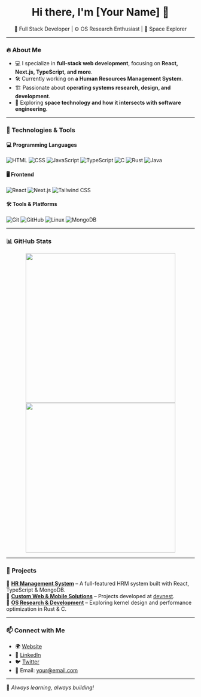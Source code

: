 <h1 align="center">Hi there, I'm [Your Name] 👋</h1>

<p align="center">
  🚀 Full Stack Developer | ⚙️ OS Research Enthusiast | 🌌 Space Explorer  
</p>

---

### 🔥 About Me  
- 💻 I specialize in **full-stack web development**, focusing on **React, Next.js, TypeScript, and more**.  
- 🛠️ Currently working on **a Human Resources Management System**.  
- 🏗️ Passionate about **operating systems research, design, and development**.  
- 🌠 Exploring **space technology and how it intersects with software engineering**.  

---

### 📌 Technologies & Tools  
#### **💻 Programming Languages**  
![HTML](https://img.shields.io/badge/HTML5-E34F26?style=for-the-badge&logo=html5&logoColor=white)
![CSS](https://img.shields.io/badge/CSS3-1572B6?style=for-the-badge&logo=css3&logoColor=white)
![JavaScript](https://img.shields.io/badge/JavaScript-F7DF1E?style=for-the-badge&logo=javascript&logoColor=black)
![TypeScript](https://img.shields.io/badge/TypeScript-3178C6?style=for-the-badge&logo=typescript&logoColor=white)
![C](https://img.shields.io/badge/C-A8B9CC?style=for-the-badge&logo=c&logoColor=white)
![Rust](https://img.shields.io/badge/Rust-000000?style=for-the-badge&logo=rust&logoColor=white)
![Java](https://img.shields.io/badge/Java-007396?style=for-the-badge&logo=java&logoColor=white)

#### **🖥️ Frontend**  
![React](https://img.shields.io/badge/React-61DAFB?style=for-the-badge&logo=react&logoColor=black)
![Next.js](https://img.shields.io/badge/Next.js-000000?style=for-the-badge&logo=nextdotjs&logoColor=white)
![Tailwind CSS](https://img.shields.io/badge/TailwindCSS-38B2AC?style=for-the-badge&logo=tailwindcss&logoColor=white)

#### **🛠️ Tools & Platforms**  
![Git](https://img.shields.io/badge/Git-F05032?style=for-the-badge&logo=git&logoColor=white)
![GitHub](https://img.shields.io/badge/GitHub-181717?style=for-the-badge&logo=github&logoColor=white)
![Linux](https://img.shields.io/badge/Linux-FCC624?style=for-the-badge&logo=linux&logoColor=black)
![MongoDB](https://img.shields.io/badge/MongoDB-47A248?style=for-the-badge&logo=mongodb&logoColor=white)

---

### 📊 GitHub Stats  
<p align="center">
  <img src="https://github-readme-stats.vercel.app/api?username=yourusername&show_icons=true&theme=radical" width="400px"/>
  <img src="https://github-readme-streak-stats.herokuapp.com/?user=yourusername&theme=radical" width="400px"/>
</p>

---

### 🚀 Projects  
📌 **[HR Management System](#)** – A full-featured HRM system built with React, TypeScript & MongoDB.  
📌 **[Custom Web & Mobile Solutions](#)** – Projects developed at [devnest](https://github.com/devnest).  
📌 **[OS Research & Development](#)** – Exploring kernel design and performance optimization in Rust & C.  

---

### 📫 Connect with Me  
- 🌍 [Website](#)  
- 💼 [LinkedIn](#)  
- 🐦 [Twitter](#)  
- 📧 Email: [your@email.com](mailto:your@email.com)  

---

🚀 _Always learning, always building!_
